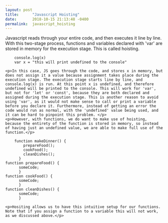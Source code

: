 ```yaml
---
layout: post
title:      "Javascript Hoisting"
date:       2018-10-15 21:13:48 -0400
permalink:  javascript_hoisting
---
```



 <p>Javascript reads through your entire code, and then executes it line by line. With this two-stage process, functions and variables declared with 'var' are stored in memory for the execution stage. This is called hoisting.</p>
 
```
    console.log(x)
    var x = "this will print undefined to the console"
```
    <p>In this case, JS goes through the code, and stores x in memory, but does not assign it a value because assignment takes place during the execution stage. The execution stage starts line by line, and console.log(x) is run. At this point x is undefined, and therefore undefined will be printed to the console. This will work for 'var', but not for 'let' or 'const', because they are both declared and assigned during the execution stage. This is another reason to avoid using 'var', as it would not make sense to call or print a variable before you declare it. Furthermore, instead of getting an error the code would run as normal, with the 'undefined' value being used, and it can be hard to pinpoint this problem. </p>
    <p>However, with functions, we do want to make use of hoisting, because the entirety of the function is stored in memory, so instead of having just an undefined value, we are able to make full use of the function.</p>
```
    function makeDinner() {
        prepareFood();
        cookFood(); 
        cleanDishes();
      }
function prepareFood() {
      someCode;
      }
function cookFood() {
      someCode;
      }
function cleanDishes() {
      someCode;
      }
```
    <p>Hositing allows us to have this intuitive setup for our functions. Note that if you assign a function to a variable this will not work, as we discussed above.</p>
